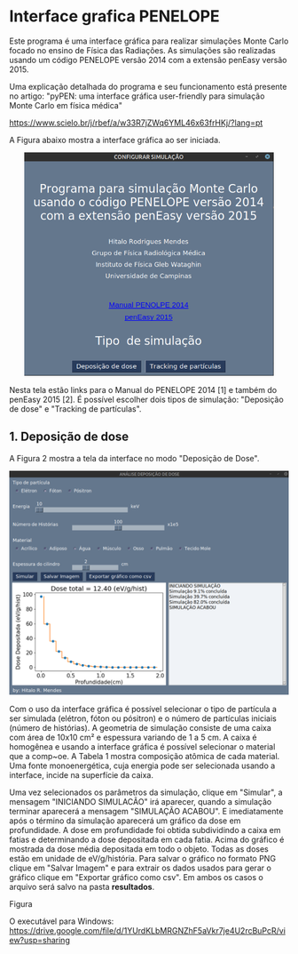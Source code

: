 # Interface grafica PENELOPE


Este programa é uma interface gráfica para realizar simulações Monte Carlo focado no ensino de Física das Radiações.
As simulações são realizadas usando um código PENELOPE versão 2014 com a extensão penEasy versão 2015.

Uma explicação detalhada do programa e seu funcionamento está presente no artigo: "pyPEN: uma interface gráfica user-friendly para simulação Monte Carlo em física médica"

https://www.scielo.br/j/rbef/a/w33R7jZWq6YML46x63frHKj/?lang=pt


A Figura abaixo mostra a interface gráfica ao ser iniciada.

<p align="center">
  <img src="first_screen.png" width="450" title="Imagem da interface gráfica ao abri-la">
</p>

Nesta tela estão links para o Manual do PENELOPE 2014 [1] e também do penEasy 2015 [2]. É possível escolher dois tipos de simulação: "Deposição de dose" e "Tracking de partículas".


## 1. Deposição de dose
A Figura 2 mostra a tela da interface no modo "Deposição de Dose".

<p align="center">
  <img src="dose_screen.png" width="650" title="Imagem da interface gráfica no modo 'Deposição de Dose'">
</p>

Com o uso da interface gráfica é possível selecionar o tipo de partícula a ser simulada (elétron, fóton ou pósitron) e o número de partículas iniciais (número de histórias). A geometria de simulação consiste de uma caixa com área de 10x10 cm² e espessura variando de 1 a 5 cm. A caixa é homogênea e usando a interface gráfica é possível selecionar o material que a comp~oe. A Tabela 1 mostra composição atômica de cada material. Uma fonte monoenergética, cuja energia pode ser selecionada usando a interface, incide na superfície da caixa.

Uma vez selecionados os parâmetros da simulação, clique em "Simular", a mensagem "INICIANDO SIMULACÃO" irá aparecer, quando a simulação terminar aparecerá a mensagem "SIMULAÇÃO ACABOU". E imediatamente após o término da simulação aparecerá um gráfico da dose em profundidade. A dose em profundidade foi obtida subdividindo a caixa em fatias e determinando a dose depositada em cada fatia. Acima do gráfico é mostrada da dose média depositada em todo o objeto. Todas as doses estão em unidade de eV/g/história. Para salvar o gráfico no formato PNG clique em "Salvar Imagem" e para extrair os dados usados para gerar o gráfico clique em "Exportar gráfico como csv". Em ambos os casos o arquivo será salvo na pasta **resultados**.


Figura

O executável para Windows: https://drive.google.com/file/d/1YUrdKLbMRGNZhF5aVkr7je4U2rcBuPcR/view?usp=sharing
